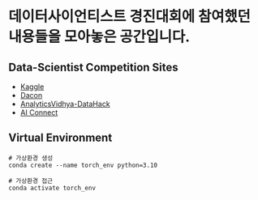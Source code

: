 # 데이터사이언티스트 경진대회에 참여했던 내용들을 모아놓은 공간입니다.

## Data-Scientist Competition Sites
- [Kaggle](https://www.kaggle.com/competitions/)
- [Dacon](https://dacon.io/)
- [AnalyticsVidhya-DataHack](https://datahack.analyticsvidhya.com/)
- [AI Connect](https://aiconnect.kr/)

## Virtual Environment
```
# 가상환경 생성
conda create --name torch_env python=3.10

# 가상환경 접근
conda activate torch_env
```